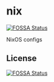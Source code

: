 # nix
[![FOSSA Status](https://app.fossa.com/api/projects/git%2Bgithub.com%2FKloenk%2Fnix.svg?type=shield)](https://app.fossa.com/projects/git%2Bgithub.com%2FKloenk%2Fnix?ref=badge_shield)

NixOS configs


## License
[![FOSSA Status](https://app.fossa.com/api/projects/git%2Bgithub.com%2FKloenk%2Fnix.svg?type=large)](https://app.fossa.com/projects/git%2Bgithub.com%2FKloenk%2Fnix?ref=badge_large)